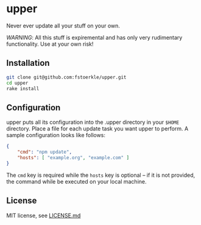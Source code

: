 upper
=====

Never ever update all your stuff on your own.

*WARNING*: All this stuff is expiremental and has only very rudimentary functionality. Use at your own risk!


Installation
------------
```bash
git clone git@github.com:fstoerkle/upper.git
cd upper
rake install
```


Configuration
-------------
upper puts all its configuration into the .upper directory in your `$HOME` directory.
Place a file for each update task you want upper to perform.
A sample configuration looks like follows:
```json
{
    "cmd": "npm update",
    "hosts": [ "example.org", "example.com" ]
}
```
The `cmd` key is required while the `hosts` key is optional – if it is not provided, the command while be executed on your local machine.


License
-------
MIT license, see [LICENSE.md](https://github.com/fstoerkle/upper/blob/master/LICENSE.md)